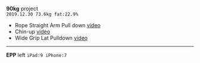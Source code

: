 **90kg** project<br>
`2019.12.30 73.6kg fat:22.9%`<br>
- Rope Straight Arm Pull down [video](https://www.bilibili.com/video/av31533313/)
- Chin-up [video](https://www.youtube.com/watch?v=BI_OB-mNoAs)
- Wide Grip Lat Pulldown [video](https://www.youtube.com/watch?v=emt_UCTCUO4&t=1s)

---
**EPP** left 
`iPad:9 iPhone:7`
